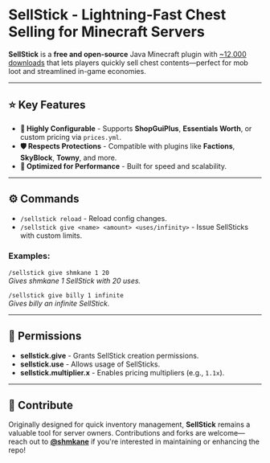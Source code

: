 # SellStick - Lightning-Fast Chest Selling for Minecraft Servers  

**SellStick** is a **free and open-source** Java Minecraft plugin with [~12,000 downloads](https://www.spigotmc.org/resources/sell-stick-sell-wand.38119/history) that lets players quickly sell chest contents—perfect for mob loot and streamlined in-game economies.  

---

## ⭐ Key Features  
- **🔧 Highly Configurable** - Supports **ShopGuiPlus**, **Essentials Worth**, or custom pricing via `prices.yml`.  
- **🛡️ Respects Protections** - Compatible with plugins like **Factions**, **SkyBlock**, **Towny**, and more.  
- **🚀 Optimized for Performance** - Built for speed and scalability.  

---

## ⚙️ Commands  
- `/sellstick reload` - Reload config changes.  
- `/sellstick give <name> <amount> <uses/infinity>` - Issue SellSticks with custom limits.  

### **Examples:**  
`/sellstick give shmkane 1 20`  
*Gives shmkane 1 SellStick with 20 uses.*  

`/sellstick give billy 1 infinite`  
*Gives billy an infinite SellStick.*  

---

## 🔑 Permissions  
- **sellstick.give** - Grants SellStick creation permissions.  
- **sellstick.use** - Allows usage of SellSticks.  
- **sellstick.multiplier.x** - Enables pricing multipliers (e.g., `1.1x`).  

---

## 💬 Contribute  
Originally designed for quick inventory management, **SellStick** remains a valuable tool for server owners. Contributions and forks are welcome—reach out to **[@shmkane](http://sellstick.shmkane.com)** if you're interested in maintaining or enhancing the repo!  
